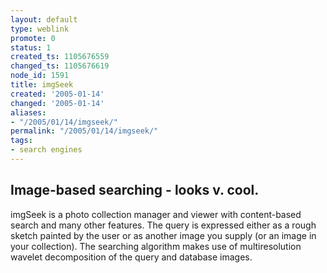 ```yaml
---
layout: default
type: weblink
promote: 0
status: 1
created_ts: 1105676559
changed_ts: 1105676619
node_id: 1591
title: imgSeek
created: '2005-01-14'
changed: '2005-01-14'
aliases:
- "/2005/01/14/imgseek/"
permalink: "/2005/01/14/imgseek/"
tags:
- search engines
---
```

Image-based searching - looks v. cool.
----
imgSeek is a photo collection manager and viewer with content-based search and many other features. The query is expressed either as a rough sketch painted by the user or as another image you supply (or an image in your collection). The searching algorithm makes use of multiresolution wavelet decomposition of the query and database images.
